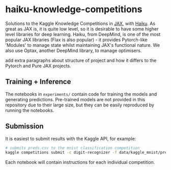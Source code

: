# haiku-knowledge-competitions

Solutions to the Kaggle Knowledge Competitions in [JAX](https://jax.readthedocs.io/en/latest/notebooks/quickstart.html), with [Haiku](https://dm-haiku.readthedocs.io/en/latest/notebooks/basics.html). As great as JAX is, it is quite low level, so it is desirable to have some higher level libraries for deep learning. Haiku, from DeepMind, is one of the most popular JAX libraries (Flax is also popular) - it provides Pytorch-like 'Modules' to manage state whilst maintaining JAX's functional nature. We also use Optax, another DeepMind library, to manage optimisers.

add extra paragraphs about structure of project and how it differs to the Pytorch and Pure JAX projects.

## Training + Inference

The notebooks in `experiments/` contain code for training the models and generating predictions. Pre-trained models are not provided in this repository due to their large size, but they can be easily reproduced by running the notebooks.

## Submission

It is easiest to submit results with the Kaggle API, for example:
```bash
# submits preds.csv to the mnist classification competition
kaggle competitions submit -c digit-recognizer -f data/kaggle_mnist/preds.csv --message first_submission_with_api
```
Each notebook will contain instructions for each individual competition.
